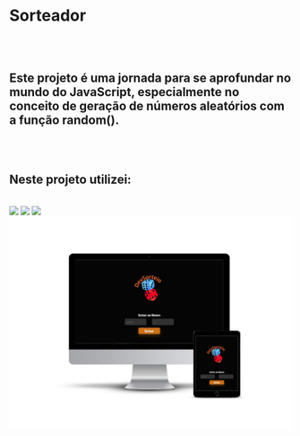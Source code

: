 <h1> Sorteador</h1>
<br>
<br>
<h2>Este projeto é uma jornada para se aprofundar no mundo do JavaScript, especialmente no conceito de geração de números aleatórios com a função random().</h2>
<br>
<br>
<h2>Neste projeto utilizei:</h2>
<br>
<img src="https://img.shields.io/badge/HTML5-E34F26?style=for-the-badge&logo=html5&logoColor=white" >
<img src="https://img.shields.io/badge/CSS3-1572B6?style=for-the-badge&logo=css3&logoColor=white" >
<img src="https://img.shields.io/badge/JavaScript-F7DF1E?style=for-the-badge&logo=javascript&logoColor=black" >
<img src="https://github.com/fernandochaggas/Projeto-Sorteador/blob/main/img/mockups.jpg?raw=true" >

